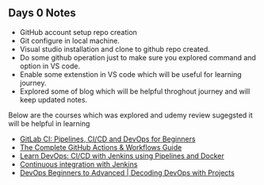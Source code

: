 Days 0 Notes
------------------------------------------------------------------------------------------
- GitHub account setup repo creation
- Git configure in local machine.
- Visual studio installation and clone to github repo created.
- Do some github operation just to make sure you explored command and option in VS code.
- Enable some extenstion in VS code which will be useful for learning journey.
- Explored some of blog which will be helpful throghout journey and will keep updated notes.

Below are the courses which was explored and udemy review sugegsted it will be helpful in learning
- [GitLab CI: Pipelines, CI/CD and DevOps for Beginners](https://www.udemy.com/course/gitlab-ci-pipelines-ci-cd-and-devops-for-beginners/?src=sac&kw=GitLab+CI%3A+Pipelines%2C+CI%2FCD+and+DevOps+for+Beginners)
- [The Complete GitHub Actions & Workflows Guide]()
- [Learn DevOps: CI/CD with Jenkins using Pipelines and Docker]()
- [Continuous integration with Jenkins]()
- [DevOps Beginners to Advanced | Decoding DevOps with Projects]()
